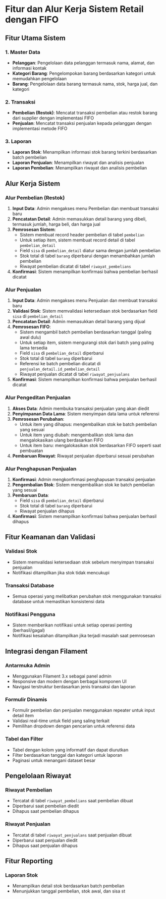 # Fitur dan Alur Kerja Sistem Retail dengan FIFO

## Fitur Utama Sistem

### 1. Master Data
- **Pelanggan**: Pengelolaan data pelanggan termasuk nama, alamat, dan informasi kontak
- **Kategori Barang**: Pengelompokan barang berdasarkan kategori untuk memudahkan pengelolaan
- **Barang**: Pengelolaan data barang termasuk nama, stok, harga jual, dan kategori

### 2. Transaksi
- **Pembelian (Restok)**: Mencatat transaksi pembelian atau restok barang dari supplier dengan implementasi FIFO
- **Penjualan**: Mencatat transaksi penjualan kepada pelanggan dengan implementasi metode FIFO

### 3. Laporan
- **Laporan Stok**: Menampilkan informasi stok barang terkini berdasarkan batch pembelian
- **Laporan Penjualan**: Menampilkan riwayat dan analisis penjualan
- **Laporan Pembelian**: Menampilkan riwayat dan analisis pembelian

## Alur Kerja Sistem

### Alur Pembelian (Restok)
1. **Input Data**: Admin mengakses menu Pembelian dan membuat transaksi baru
2. **Pencatatan Detail**: Admin memasukkan detail barang yang dibeli, termasuk jumlah, harga beli, dan harga jual
3. **Pemrosesan Sistem**:
   - Sistem membuat record header pembelian di tabel `pembelian`
   - Untuk setiap item, sistem membuat record detail di tabel `pembelian_detail`
   - Field `sisa` di `pembelian_detail` diatur sama dengan jumlah pembelian
   - Stok total di tabel `barang` diperbarui dengan menambahkan jumlah pembelian
   - Riwayat pembelian dicatat di tabel `riwayat_pembelians`
4. **Konfirmasi**: Sistem menampilkan konfirmasi bahwa pembelian berhasil dicatat

### Alur Penjualan
1. **Input Data**: Admin mengakses menu Penjualan dan membuat transaksi baru
2. **Validasi Stok**: Sistem memvalidasi ketersediaan stok berdasarkan field `sisa` di `pembelian_detail`
3. **Pencatatan Detail**: Admin memasukkan detail barang yang dijual
4. **Pemrosesan FIFO**:
   - Sistem mengambil batch pembelian berdasarkan tanggal (paling awal dulu)
   - Untuk setiap item, sistem mengurangi stok dari batch yang paling lama tersedia
   - Field `sisa` di `pembelian_detail` diperbarui
   - Stok total di tabel `barang` diperbarui
   - Referensi ke batch pembelian dicatat di `penjualan_detail.id_pembelian_detail`
   - Riwayat penjualan dicatat di tabel `riwayat_penjualans`
5. **Konfirmasi**: Sistem menampilkan konfirmasi bahwa penjualan berhasil dicatat

### Alur Pengeditan Penjualan
1. **Akses Data**: Admin membuka transaksi penjualan yang akan diedit
2. **Penyimpanan Data Lama**: Sistem menyimpan data lama untuk referensi
3. **Pemrosesan Perubahan**:
   - Untuk item yang dihapus: mengembalikan stok ke batch pembelian yang sesuai
   - Untuk item yang diubah: mengembalikan stok lama dan mengalokasikan ulang berdasarkan FIFO
   - Untuk item baru: mengalokasikan stok berdasarkan FIFO seperti saat pembuatan
4. **Pembaruan Riwayat**: Riwayat penjualan diperbarui sesuai perubahan

### Alur Penghapusan Penjualan
1. **Konfirmasi**: Admin mengkonfirmasi penghapusan transaksi penjualan
2. **Pengembalian Stok**: Sistem mengembalikan stok ke batch pembelian yang sesuai
3. **Pembaruan Data**:
   - Field `sisa` di `pembelian_detail` diperbarui
   - Stok total di tabel `barang` diperbarui
   - Riwayat penjualan dihapus
4. **Konfirmasi**: Sistem menampilkan konfirmasi bahwa penjualan berhasil dihapus

## Fitur Keamanan dan Validasi

### Validasi Stok
- Sistem memvalidasi ketersediaan stok sebelum menyimpan transaksi penjualan
- Notifikasi ditampilkan jika stok tidak mencukupi

### Transaksi Database
- Semua operasi yang melibatkan perubahan stok menggunakan transaksi database untuk memastikan konsistensi data

### Notifikasi Pengguna
- Sistem memberikan notifikasi untuk setiap operasi penting (berhasil/gagal)
- Notifikasi kesalahan ditampilkan jika terjadi masalah saat pemrosesan

## Integrasi dengan Filament

### Antarmuka Admin
- Menggunakan Filament 3.x sebagai panel admin
- Responsive dan modern dengan berbagai komponen UI
- Navigasi terstruktur berdasarkan jenis transaksi dan laporan

### Formulir Dinamis
- Formulir pembelian dan penjualan menggunakan repeater untuk input detail item
- Validasi real-time untuk field yang saling terkait
- Pemilihan dropdown dengan pencarian untuk referensi data

### Tabel dan Filter
- Tabel dengan kolom yang informatif dan dapat diurutkan
- Filter berdasarkan tanggal dan kategori untuk laporan
- Paginasi untuk menangani dataset besar

## Pengelolaan Riwayat

### Riwayat Pembelian
- Tercatat di tabel `riwayat_pembelians` saat pembelian dibuat
- Diperbarui saat pembelian diedit
- Dihapus saat pembelian dihapus

### Riwayat Penjualan
- Tercatat di tabel `riwayat_penjualans` saat penjualan dibuat
- Diperbarui saat penjualan diedit
- Dihapus saat penjualan dihapus

## Fitur Reporting

### Laporan Stok
- Menampilkan detail stok berdasarkan batch pembelian
- Menunjukkan tanggal pembelian, stok awal, dan sisa st
